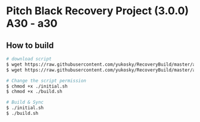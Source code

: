 # Pitch Black Recovery Project (3.0.0) A30 - a30

## How to build

```bash
# download script
$ wget https://raw.githubusercontent.com/yukosky/RecoveryBuild/master/a30/PBRP-9.0/initial.sh
$ wget https://raw.githubusercontent.com/yukosky/RecoveryBuild/master/a30/PBRP-9.0/build.sh

# Change the script permission
$ chmod +x ./initial.sh
$ chmod +x ./build.sh

# Build & Sync
$ ./initial.sh
$ ./build.sh

